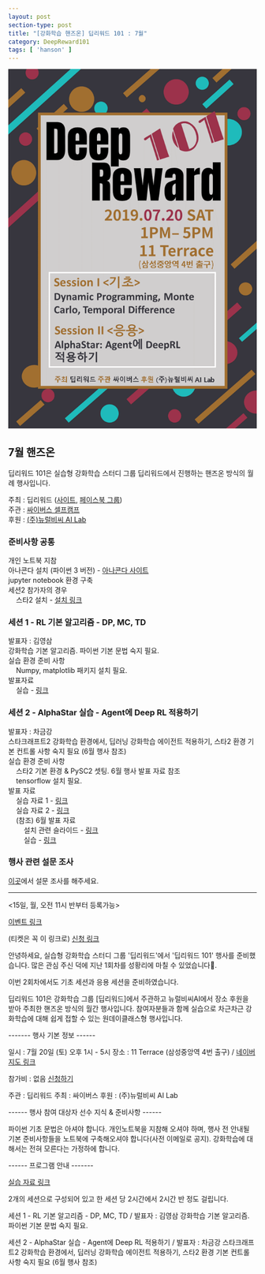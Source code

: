 ```yaml
---
layout: post
section-type: post
title: "[강화학습 핸즈온] 딥리워드 101 : 7월"
category: DeepReward101
tags: [ 'hanson' ]
---
```




![img](/img/DeepReward101/july_event.png)

## 7월 핸즈온 

딥리워드 101은 실습형 강화학습 스터디 그룹 딥리워드에서 진행하는 핸즈온 방식의 월례 행사입니다.

주최 : 딥리워드 ([사이트](https://deepreward.github.io/), [페이스북 그룹](https://www.facebook.com/groups/DeepReward/))<br />
주관 : [싸이버스 셀프캠프](https://www.facebook.com/selfcamp/)<br />
후원 : [(주)뉴럴비씨 AI Lab](http://www.neuralbc.com/)<br />

### 준비사항 공통 
개인 노트북 지참<br />
아나콘다 설치 (파이썬 3 버전) - [아나콘다 사이트](https://www.anaconda.com/distribution/)<br />
jupyter notebook 환경 구축 <br />
세션2 참가자의 경우<br />
&nbsp;&nbsp;&nbsp;&nbsp;스타2 설치 - [설치 링크](https://starcraft2.com/ko-kr/)

### 세션 1 - RL 기본 알고리즘 - DP, MC, TD  
발표자 : 김영삼<br />
강화학습 기본 알고리즘. 파이썬 기본 문법 숙지 필요.<br />
실습 환경 준비 사항<br />
&nbsp;&nbsp;&nbsp;&nbsp;Numpy, matplotlib 패키지 설치 필요.<br />
발표자료<br />
&nbsp;&nbsp;&nbsp;&nbsp;실습 - [링크](https://github.com/Youngsam/dr101)<br />

### 세션 2 - AlphaStar 실습 - Agent에 Deep RL 적용하기 
발표자 : 차금강<br />
스타크래프트2 강화학습 환경에서, 딥러닝 강화학습 에이전트 적용하기,  스타2 환경 기본 컨트롤 사항 숙지 필요 (6월 행사 참조) <br />
실습 환경 준비 사항<br />
&nbsp;&nbsp;&nbsp;&nbsp;스타2 기본 환경 & PySC2 셋팅. 6월 행사 발표 자료 참조<br />
&nbsp;&nbsp;&nbsp;&nbsp;tensorflow 설치 필요.<br />
발표 자료 <br />
&nbsp;&nbsp;&nbsp;&nbsp;실습 자료 1 - [링크](https://chris-chris.gitbook.io/sc2-korean-level)<br />
&nbsp;&nbsp;&nbsp;&nbsp;실습 자료 2 - [링크](https://github.com/chagmgang/MoveToBeacon)<br />
&nbsp;&nbsp;&nbsp;&nbsp;(참조) 6월 발표 자료 <br />
&nbsp;&nbsp;&nbsp;&nbsp;&nbsp;&nbsp;&nbsp;&nbsp;설치 관련 슬라이드 - [링크](https://docs.google.com/presentation/d/1w5O9T9xr1aePoddLyHCOk3LLf2NNSnwoW2s1A9vqdHI/edit?usp=sharing)<br />
&nbsp;&nbsp;&nbsp;&nbsp;&nbsp;&nbsp;&nbsp;&nbsp;실습 - [링크](https://github.com/chagmgang/pysc2_tutorial)<br />
    

### 행사 관련 설문 조사
[이곳](https://forms.office.com/Pages/ResponsePage.aspx?id=qTsmgbP9EUOIAbAlmHLodMrA2ynRrT5Ik6F95Ngc0ARUQ1BOUkgySks4OTBHOUwyNEozMUhQMEdFNiQlQCN0PWcu&fbclid=IwAR1Cn4CCPQdyHqbpMfhv9PyUSEZV34hvFSnc2INcUVzBF3GfUgdi1QRwqLk)에서 설문 조사를 해주세요.


---

<15일, 월, 오전 11시 반부터 등록가능>

[이벤트 링크](https://www.facebook.com/events/409107823032305/)

(티켓은 꼭 이 링크로) [신청 링크](https://festa.io/events/383)

안녕하세요, 실습형 강화학습 스터디 그룹 '딥리워드'에서 '딥리워드 101' 행사를 준비했습니다. 많은 관심 주신 덕에 지난 1회차를 성황리에 마칠 수 있었습니다👏.

이번 2회차에서도 기초 세션과 응용 세션을 준비하였습니다.

딥리워드 101은 강화학습 그룹 [딥리워드]에서 주관하고 뉴럴비씨AI에서 장소 후원을 받아 주최한 핸즈온 방식의 월간 행사입니다. 참여자분들과 함께 실습으로 차근차근 강화학습에 대해 쉽게 접할 수 있는 원데이클래스형 행사입니다. 

------- 행사 기본 정보 ------

일시 : 7월 20일 (토) 오후 1시 - 5시
장소 : 11 Terrace (삼성중앙역 4번 출구) / [네이버 지도 링크](http://naver.me/xN71mq7i)

참가비 : 없음 [신청하기](https://festa.io/events/383)

주관 : 딥리워드
주최 : 싸이버스
후원 : (주)뉴럴비씨 AI Lab

------ 행사 참여 대상자 선수 지식 & 준비사항 ------

파이썬 기초 문법은 아셔야 합니다.
개인노트북을 지참해 오셔야 하며, 행사 전 안내될 기본 준비사항들을 노트북에 구축해오셔야 합니다(사전 이메일로 공지). 
강화학습에 대해서는 전혀 모른다는 가정하에 합니다.

------ 프로그램 안내 -------

[실습 자료 링크](https://github.com/DeepReward/101)

2개의 세션으로 구성되어 있고 한 세션 당 2시간에서 2시간 반 정도 걸립니다.

세션 1 - RL 기본 알고리즘 - DP, MC, TD / 발표자 : 김영삼 
강화학습 기본 알고리즘. 파이썬 기본 문법 숙지 필요.

세션 2 - AlphaStar 실습 - Agent에 Deep RL 적용하기 / 발표자 : 차금강
스타크래프트2 강화학습 환경에서, 딥러닝 강화학습 에이전트 적용하기, 스타2 환경 기본 컨트롤 사항 숙지 필요 (6월 행사 참조)